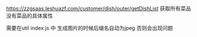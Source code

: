 <!--
 * @Author: sunj
 * @Date: 2021-10-28 12:01:39
 * @LastEditors: sunj
 * @LastEditTime: 2021-10-28 12:28:09
 * @FilePath: /dish_crawler/智掌柜/README.md
-->
https://zzgsaas.leshuazf.com/customer/dish/outer/getDishList   获取所有菜品 没有菜品的具体属性

需要在util index.js  中 生成图片的时候后缀名自动为jpeg  否则会出现问题
